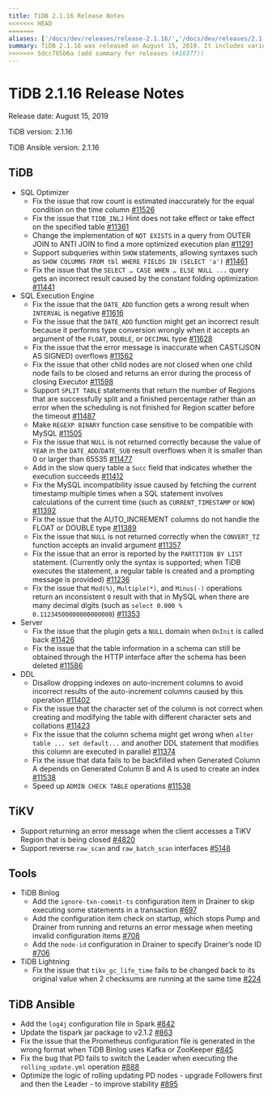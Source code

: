 ```yaml
---
title: TiDB 2.1.16 Release Notes
<<<<<<< HEAD
=======
aliases: ['/docs/dev/releases/release-2.1.16/','/docs/dev/releases/2.1.16/']
summary: TiDB 2.1.16 was released on August 15, 2019. It includes various fixes and improvements to the SQL optimizer, SQL execution engine, server, DDL, TiKV, TiDB Binlog, TiDB Lightning, and TiDB Ansible. Some notable changes include support for subqueries within SHOW statements, fixing issues with DATE_ADD function, and adding configuration items in Drainer for TiDB Binlog.
>>>>>>> 5dcc785b6a (add summary for releases (#16377))
---
```


# TiDB 2.1.16 Release Notes

Release date: August 15, 2019

TiDB version: 2.1.16

TiDB Ansible version: 2.1.16

## TiDB

+ SQL Optimizer
    - Fix the issue that row count is estimated inaccurately for the equal condition on the time column [#11526](https://github.com/pingcap/tidb/pull/11526)
    - Fix the issue that `TIDB_INLJ` Hint does not take effect or take effect on the specified table [#11361](https://github.com/pingcap/tidb/pull/11361)
    - Change the implementation of `NOT EXISTS` in a query from OUTER JOIN to ANTI JOIN to find a more optimized execution plan [#11291](https://github.com/pingcap/tidb/pull/11291)
    - Support subqueries within `SHOW` statements, allowing syntaxes such as `SHOW COLUMNS FROM tbl WHERE FIELDS IN (SELECT 'a')` [#11461](https://github.com/pingcap/tidb/pull/11461)
    - Fix the issue that the `SELECT … CASE WHEN … ELSE NULL ...` query gets an incorrect result caused by the constant folding optimization [#11441](https://github.com/pingcap/tidb/pull/11441)
+ SQL Execution Engine
    - Fix the issue that the `DATE_ADD` function gets a wrong result when `INTERVAL` is negative [#11616](https://github.com/pingcap/tidb/pull/11616)
    - Fix the issue that the `DATE_ADD` function might get an incorrect result because it performs type conversion wrongly when it accepts an argument of the `FLOAT`, `DOUBLE`, or `DECIMAL` type [#11628](https://github.com/pingcap/tidb/pull/11628)
    - Fix the issue that the error message is inaccurate when CAST(JSON AS SIGNED) overflows [#11562](https://github.com/pingcap/tidb/pull/11562)
    - Fix the issue that other child nodes are not closed when one child node fails to be closed and returns an error during the process of closing Executor [#11598](https://github.com/pingcap/tidb/pull/11598)
    - Support `SPLIT TABLE` statements that return the number of Regions that are successfully split and a finished percentage rather than an error when the scheduling is not finished for Region scatter before the timeout [#11487](https://github.com/pingcap/tidb/pull/11487)
    - Make `REGEXP BINARY` function case sensitive to be compatible with MySQL [#11505](https://github.com/pingcap/tidb/pull/11505)
    - Fix the issue that `NULL` is not returned correctly because the value of `YEAR` in the `DATE_ADD`/`DATE_SUB` result overflows when it is smaller than 0 or larger than 65535 [#11477](https://github.com/pingcap/tidb/pull/11477)
    - Add in the slow query table a `Succ` field that indicates whether the execution succeeds [#11412](https://github.com/pingcap/tidb/pull/11421)
    - Fix the MySQL incompatibility issue caused by fetching the current timestamp multiple times when a SQL statement involves calculations of the current time (such as `CURRENT_TIMESTAMP` or `NOW`) [#11392](https://github.com/pingcap/tidb/pull/11392)
    - Fix the issue that the AUTO_INCREMENT columns do not handle the FLOAT or DOUBLE type [#11389](https://github.com/pingcap/tidb/pull/11389)
    - Fix the issue that `NULL` is not returned correctly when the `CONVERT_TZ` function accepts an invalid argument [#11357](https://github.com/pingcap/tidb/pull/11357)
    - Fix the issue that an error is reported by the `PARTITION BY LIST` statement. (Currently only the syntax is supported; when TiDB executes the statement, a regular table is created and a prompting message is provided) [#11236](https://github.com/pingcap/tidb/pull/11236)
    - Fix the issue that `Mod(%)`, `Multiple(*)`, and `Minus(-)` operations return an inconsistent `0` result with that in MySQL when there are many decimal digits (such as `select 0.000 % 0.11234500000000000000`) [#11353](https://github.com/pingcap/tidb/pull/11353)
+ Server
    - Fix the issue that the plugin gets a `NULL` domain when `OnInit` is called back [#11426](https://github.com/pingcap/tidb/pull/11426)
    - Fix the issue that the table information in a schema can still be obtained through the HTTP interface after the schema has been deleted [#11586](https://github.com/pingcap/tidb/pull/11586)
+ DDL
    - Disallow dropping indexes on auto-increment columns to avoid incorrect results of the auto-increment columns caused by this operation [#11402](https://github.com/pingcap/tidb/pull/11402)
    - Fix the issue that the character set of the column is not correct when creating and modifying the table with different character sets and collations [#11423](https://github.com/pingcap/tidb/pull/11423)
    - Fix the issue that the column schema might get wrong when `alter table ... set default...` and another DDL statement that modifies this column are executed in parallel [#11374](https://github.com/pingcap/tidb/pull/11374)
    - Fix the issue that data fails to be backfilled when Generated Column A depends on Generated Column B and A is used to create an index [#11538](https://github.com/pingcap/tidb/pull/11538)
    - Speed up `ADMIN CHECK TABLE` operations [#11538](https://github.com/pingcap/tidb/pull/11676)

## TiKV

+ Support returning an error message when the client accesses a TiKV Region that is being closed [#4820](https://github.com/tikv/tikv/pull/4820)
+ Support reverse `raw_scan` and `raw_batch_scan` interfaces [#5148](https://github.com/tikv/tikv/pull/5148)

## Tools

+ TiDB Binlog
    - Add the `ignore-txn-commit-ts` configuration item in Drainer to skip executing some statements in a transaction [#697](https://github.com/pingcap/tidb-binlog/pull/697)
    - Add the configuration item check on startup, which stops Pump and Drainer from running and returns an error message when meeting invalid configuration items [#708](https://github.com/pingcap/tidb-binlog/pull/708)
    - Add the `node-id` configuration in Drainer to specify Drainer’s node ID [#706](https://github.com/pingcap/tidb-binlog/pull/706)
+ TiDB Lightning
    - Fix the issue that `tikv_gc_life_time` fails to be changed back to its original value when 2 checksums are running at the same time [#224](https://github.com/pingcap/tidb-lightning/pull/224)

## TiDB Ansible

+ Add the `log4j` configuration file in Spark [#842](https://github.com/pingcap/tidb-ansible/pull/842)
+ Update the tispark jar package to v2.1.2 [#863](https://github.com/pingcap/tidb-ansible/pull/863)
+ Fix the issue that the Prometheus configuration file is generated in the wrong format when TiDB Binlog uses Kafka or ZooKeeper [#845](https://github.com/pingcap/tidb-ansible/pull/845)
+ Fix the bug that PD fails to switch the Leader when executing the `rolling_update.yml` operation [#888](https://github.com/pingcap/tidb-ansible/pull/888)
+ Optimize the logic of rolling updating PD nodes - upgrade Followers first and then the Leader - to improve stability [#895](https://github.com/pingcap/tidb-ansible/pull/895)
